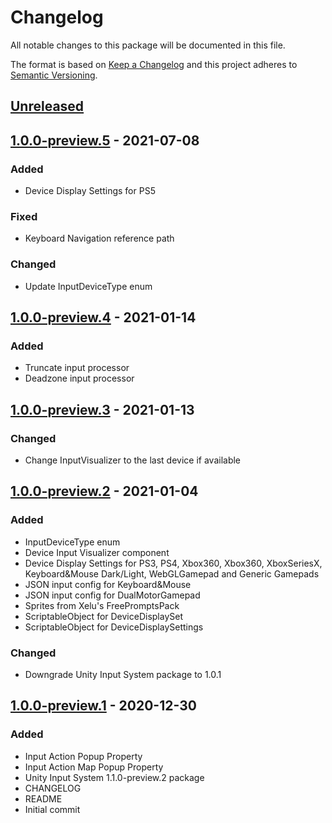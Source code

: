 # Changelog
All notable changes to this package will be documented in this file.

The format is based on [Keep a Changelog](http://keepachangelog.com/en/1.0.0/)
and this project adheres to [Semantic Versioning](http://semver.org/spec/v2.0.0.html).

## [Unreleased]

## [1.0.0-preview.5] - 2021-07-08
### Added
-  Device Display Settings for PS5

### Fixed
- Keyboard Navigation reference path

### Changed
- Update InputDeviceType enum

## [1.0.0-preview.4] - 2021-01-14
### Added
- Truncate input processor
- Deadzone input processor

## [1.0.0-preview.3] - 2021-01-13
### Changed
- Change InputVisualizer to the last device if available

## [1.0.0-preview.2] - 2021-01-04
### Added
- InputDeviceType enum
- Device Input Visualizer component
- Device Display Settings for PS3, PS4, Xbox360, Xbox360, XboxSeriesX, Keyboard&Mouse Dark/Light, WebGLGamepad and Generic Gamepads
- JSON input config for Keyboard&Mouse
- JSON input config for DualMotorGamepad
- Sprites from Xelu's FreePromptsPack
- ScriptableObject for DeviceDisplaySet
- ScriptableObject for DeviceDisplaySettings

### Changed
- Downgrade Unity Input System package to 1.0.1 

## [1.0.0-preview.1] - 2020-12-30
### Added
- Input Action Popup Property
- Input Action Map Popup Property
- Unity Input System 1.1.0-preview.2 package
- CHANGELOG
- README
- Initial commit

[Unreleased]: https://bitbucket.org/nostgameteam/input-system/branches/compare/master%0D1.0.0-preview.5
[1.0.0-preview.5]: https://bitbucket.org/nostgameteam/input-system/src/1.0.0-preview.5/
[1.0.0-preview.4]: https://bitbucket.org/nostgameteam/input-system/src/1.0.0-preview.4/
[1.0.0-preview.3]: https://bitbucket.org/nostgameteam/input-system/src/1.0.0-preview.3/
[1.0.0-preview.2]: https://bitbucket.org/nostgameteam/input-system/src/1.0.0-preview.2/
[1.0.0-preview.1]: https://bitbucket.org/nostgameteam/input-system/src/1.0.0-preview.1/